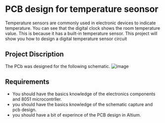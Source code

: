 # PCB design for temperature seonsor
Temperature sensors are commonly used in electronic devices to indicate temperature. You can see that the digital clock shows the room temperature value. This is because it has a built-in temperature sensor. This project will show you how to design a digital temperature sensor circuit 
## Project Discription
The PCb was designed for the following schematic.
![image](https://user-images.githubusercontent.com/60798375/190255944-36a16915-6c93-49fb-9816-44da9263ced7.png)
## Requirements
* You should have the basics knowledge of the electronics components and 8051 microcontrller. 
* you should have the basics knowledge of the schematic capture and pcb design.
* you should have a bit of experince of the PCB design in Altium.
